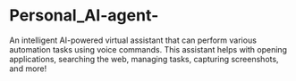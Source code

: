 # Personal_AI-agent-
An intelligent AI-powered virtual assistant that can perform various automation tasks using voice commands. This assistant helps with opening applications, searching the web, managing tasks, capturing screenshots, and more!
